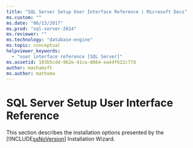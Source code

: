 ```yaml
---
title: "SQL Server Setup User Interface Reference | Microsoft Docs"
ms.custom: ""
ms.date: "06/13/2017"
ms.prod: "sql-server-2014"
ms.reviewer: ""
ms.technology: "database-engine"
ms.topic: conceptual
helpviewer_keywords: 
  - "user interface reference [SQL Server]"
ms.assetid: 183b5cdd-962e-41ca-8064-ea44f622c77d
author: mashamsft
ms.author: mathoma
---
```

# SQL Server Setup User Interface Reference
  This section describes the installation options presented by the [!INCLUDE[ssNoVersion](../../includes/ssnoversion-md.md)] Installation Wizard.  
  
  
